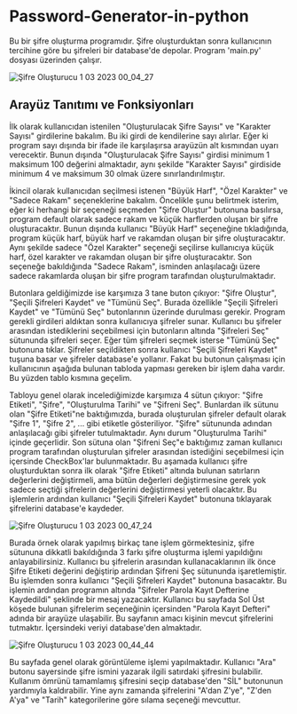 # Password-Generator-in-python

Bu bir şifre oluşturma programıdır. Şifre oluşturduktan sonra kullanıcının tercihine göre bu şifreleri bir database'de depolar. Program 'main.py' dosyası üzerinden çalışır. 

![Şifre Oluşturucu 1 03 2023 00_04_27](https://user-images.githubusercontent.com/119891602/221979904-5a11dc93-0acb-41b7-9479-6262c714166b.png)

## Arayüz Tanıtımı ve Fonksiyonları

İlk olarak kullanıcıdan istenilen "Oluşturulacak Şifre Sayısı" ve "Karakter Sayısı" girdilerine bakalım. Bu iki girdi de kendilerine sayı alırlar. Eğer ki program sayı dışında bir ifade ile karşılaşırsa arayüzün alt kısmından uyarı verecektir. Bunun dışında "Oluşturulacak Şifre Sayısı" girdisi minimum 1 maksimum 100 değerini almaktadır, aynı şekilde "Karakter Sayısı" girdiside minimum 4 ve maksimum 30 olmak üzere sınırlandırılmıştır. 

İkincil olarak kullanıcıdan seçilmesi istenen "Büyük Harf", "Özel Karakter" ve "Sadece Rakam" seçeneklerine bakalım. Öncelikle şunu belirtmek isterim, eğer ki herhangi bir seçeneği seçmeden "Şifre Oluştur" butonuna basılırsa, program default olarak sadece rakam ve küçük harflerden oluşan bir şifre oluşturacaktır. Bunun dışında kullanıcı "Büyük Harf" seçeneğine tıkladığında, program küçük harf, büyük harf ve rakamdan oluşan bir şifre oluşturacaktır. Aynı şekilde sadece
"Özel Karakter" seçeneği seçilirse kullanıcıya küçük harf, özel karakter ve rakamdan oluşan bir şifre oluşturacaktır. Son seçeneğe bakıldığında "Sadece Rakam", isminden anlaşılacağı üzere sadece rakamlarda oluşan bir şifre program tarafından oluşturulmaktadır.

Butonlara geldiğimizde ise karşımıza 3 tane buton çıkıyor: "Şifre Oluştur", "Şeçili Şifreleri Kaydet" ve "Tümünü Seç". Burada özellikle "Şeçili Şifreleri Kaydet" ve "Tümünü Seç" butonlarının üzerinde durulması gerekir. Program gerekli girdileri aldıktan sonra kullanıcıya şifreler sunar. Kullanıcı bu şifreler arasından istediklerini seçebilmesi için butonların altında "Şifreleri Seç" sütununda şifreleri seçer. Eğer tüm şifreleri seçmek isterse "Tümünü Seç" butonuna tıklar. Şifreler seçildikten sonra kullanıcı "Şeçili Şifreleri Kaydet" tuşuna basar ve şifreler database'e yollanır. Fakat bu butonun çalışması için kullanıcının aşağıda bulunan tabloda yapması gereken bir işlem daha vardır. Bu yüzden tablo kısmına geçelim. 

Tabloyu genel olarak incelediğimizde karşımıza 4 sütun çıkıyor: "Şifre Etiketi", "Şifre", "Oluşturulma Tarihi" ve "Şifreni Seç". Bunlardan ilk sütunu olan "Şifre Etiketi"ne baktığımızda, burada oluşturulan şifreler default olarak "Şifre 1", "Şifre 2", ...  gibi etiketle gösteriliyor.  "Şifre" sütununda adından anlaşılacağı gibi şifreler tutulmaktadır. Aynı durum "Oluşturulma Tarihi" içinde geçerlidir. Son sütuna olan "Şifreni Seç"e baktığımız zaman kullanıcı program tarafından oluşturulan şifreler arasından istediğini seçebilmesi için içersinde CheckBox'lar bulunmaktadır. Bu aşamada kullanıcı şifre oluşturduktan sonra ilk olarak "Şifre Etiketi" altında bulunan satırların değerlerini değiştirmeli, ama bütün değerleri değiştirmesine gerek yok sadece seçtiği şifrelerin değerlerini değiştirmesi yeterli olacaktır. Bu işlemlerin ardından kullanıcı "Şeçili Şifreleri Kaydet" butonuna tıklayarak şifrelerini database'e kaydeder. 

![Şifre Oluşturucu 1 03 2023 00_47_24](https://user-images.githubusercontent.com/119891602/221988947-a5227c61-336b-4eaf-96af-9881c538a89b.png)

Burada örnek olarak yapılmış birkaç tane işlem görmektesiniz, şifre sütununa dikkatli bakıldığında 3 farkı şifre oluşturma işlemi yapıldığını anlayabilirsiniz. Kullanıcı bu şifrelerin arasından kullanacaklarının ilk önce Şifre Etiketi değerini değiştirip ardından Şifreni Şeç sütununda işaretlemiştir. Bu işlemden sonra kullanıcı "Şeçili Şifreleri Kaydet" butonuna basacaktır. Bu işlemin ardından programın altında "Şifreler Parola Kayıt Defterine Kaydedildi" şeklinde bir mesaj yazacaktır. Kullanıcı bu sayfada Sol Üst köşede bulunan şifrelerim seçeneğinin içersinden "Parola Kayıt Defteri" adında bir arayüze ulaşabilir. Bu sayfanın amacı kişinin mevcut şifrelerini tutmaktır. İçersindeki veriyi database'den almaktadır. 

![Şifre Oluşturucu 1 03 2023 00_44_44](https://user-images.githubusercontent.com/119891602/221990854-83491633-574d-422a-811a-be703d7d2533.png)

Bu sayfada genel olarak görüntüleme işlemi yapılmaktadır. Kullanıcı "Ara" butonu sayersinde şifre ismini yazarak ilgili satırdaki şifresini bulabilir. Kullanım ömrünü tamamlamış şifresini seçip database'den "SİL" butonunun yardımıyla kaldırabilir. Yine aynı zamanda şifrelerini "A'dan Z'ye", "Z'den A'ya" ve "Tarih" kategorilerine göre sılama seçeneği mevcuttur. 

